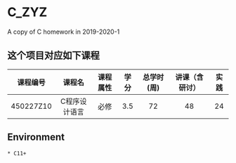 # C_ZYZ
 A copy of C homework in 2019-2020-1
## 这个项目对应如下课程
|课程编号|课程名|课程属性|学分|总学时(周)|讲课（含研讨）|实践|
| :----: |:----: |:----: |:----: |:----: |:----: |:----: |
|450227Z10| 	C程序设计语言 |	必修 |	3.5 	|72 |	48 	|24 |
## Environment
    * C11+
